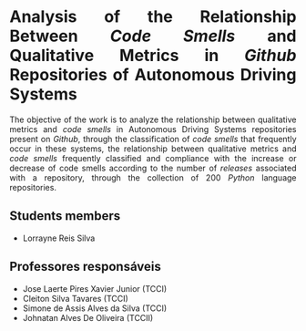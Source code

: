 <div align="justify">

# Analysis of the Relationship Between *Code Smells* and Qualitative Metrics in *Github* Repositories of Autonomous Driving Systems

The objective of the work is to analyze the relationship between qualitative metrics and *code smells* in Autonomous Driving Systems repositories present on *Github*, through the classification of *code smells* that frequently occur in these systems, the relationship between qualitative metrics and *code smells* frequently classified and compliance with the increase or decrease of code smells according to the number of *releases* associated with a repository, through the collection of 200 *Python* language repositories.

## Students members 

* Lorrayne Reis Silva


## Professores responsáveis

* Jose Laerte Pires Xavier Junior (TCCI)
* Cleiton Silva Tavares (TCCI)
* Simone de Assis Alves da Silva (TCCI)
* Johnatan Alves De Oliveira (TCCII)



<div>
